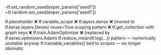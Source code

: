 
-tf.set_random_seed(exper_params['seed1'])
+tf.random.set_seed(exper_params['seed1'])

tf.placeholder ❌
tf.variable_scope ❌
tf.layers.dense ❌ (moved to tf.keras.layers.Dense)
reuse=True scoping pattern ❌
tf.get_collection with graph keys ❌
tf.train.AdamOptimizer ❌ (replaced by tf.keras.optimizers.Adam)
tf.reduce_mean(tf.log(...)) pattern — numerically unstable anyway
tf.trainable_variables() tied to scopes — no longer idiomatic

